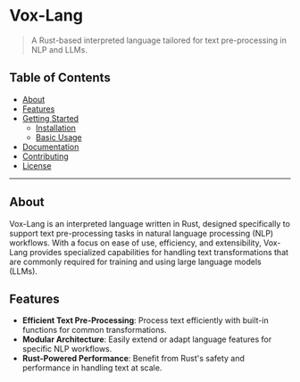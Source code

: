 # Vox-Lang

> A Rust-based interpreted language tailored for text pre-processing in NLP and LLMs.

## Table of Contents

- [About](#about)
- [Features](#features)
- [Getting Started](#getting-started)
  - [Installation](#installation)
  - [Basic Usage](#basic-usage)
- [Documentation](#documentation)
- [Contributing](#contributing)
- [License](#license)

---

## About

Vox-Lang is an interpreted language written in Rust, designed specifically to support text pre-processing tasks in natural language processing (NLP) workflows. With a focus on ease of use, efficiency, and extensibility, Vox-Lang provides specialized capabilities for handling text transformations that are commonly required for training and using large language models (LLMs).

## Features

- **Efficient Text Pre-Processing**: Process text efficiently with built-in functions for common transformations.
- **Modular Architecture**: Easily extend or adapt language features for specific NLP workflows.
- **Rust-Powered Performance**: Benefit from Rust's safety and performance in handling text at scale.
